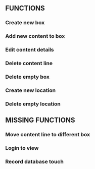 ## FUNCTIONS
### Create new box
### Add new content to box
### Edit content details
### Delete content line
### Delete empty box
### Create new location
### Delete empty location




## MISSING FUNCTIONS
### Move content line to different box
### Login to view
### Record database touch
